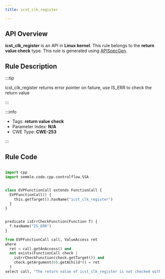 ```yaml
---
title: icst_clk_register

---
```



## API Overview
**icst_clk_register** is an API in **Linux kernel**. This rule belongs to the **return value check** type. This rule is generated using [APISpecGen](../../tools/APISpecGen).
## Rule Description

:::tip

icst_clk_register returns error pointer on failure, use IS_ERR to check the return value

:::

:::info

- Tags: **return value check**
- Parameter Index: **N/A**
- CWE Type: **CWE-253**

:::

## Rule Code
```python

import cpp
import semmle.code.cpp.controlflow.SSA


class EVPFunctionCall extends FunctionCall {
  EVPFunctionCall() {
    this.getTarget().hasName("icst_clk_register")
  }
}


predicate isErrCheckFunction(Function f) {
  f.hasName("IS_ERR") 
}

from EVPFunctionCall call, ValueAccess ret
where
  ret = call.getAnAccess() and
  not exists(FunctionCall check |
    isErrCheckFunction(check.getTarget()) and
    check.getArgument(0).getAChild*() = ret
  )
select call, "The return value of icst_clk_register is not checked with IS_ERR."
    
```